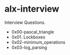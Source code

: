 # alx-interview
Interview Questions.

* 0x00-pascal_triangle
* 0x01. Lockboxes
* 0x02-minimum_operations
* 0x03-log_parsing

